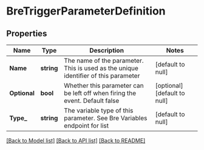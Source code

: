 # BreTriggerParameterDefinition

## Properties
Name | Type | Description | Notes
------------ | ------------- | ------------- | -------------
**Name** | **string** | The name of the parameter. This is used as the unique identifier of this parameter | [default to null]
**Optional** | **bool** | Whether this parameter can be left off when firing the event. Default false | [optional] [default to null]
**Type_** | **string** | The variable type of this parameter. See Bre Variables endpoint for list | [default to null]

[[Back to Model list]](../README.md#documentation-for-models) [[Back to API list]](../README.md#documentation-for-api-endpoints) [[Back to README]](../README.md)


